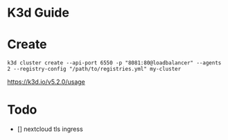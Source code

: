# K3d Guide

# Create
```
k3d cluster create --api-port 6550 -p "8081:80@loadbalancer" --agents 2 --registry-config "/path/to/registries.yml" my-cluster
```

https://k3d.io/v5.2.0/usage

# Todo

- [] nextcloud tls ingress
